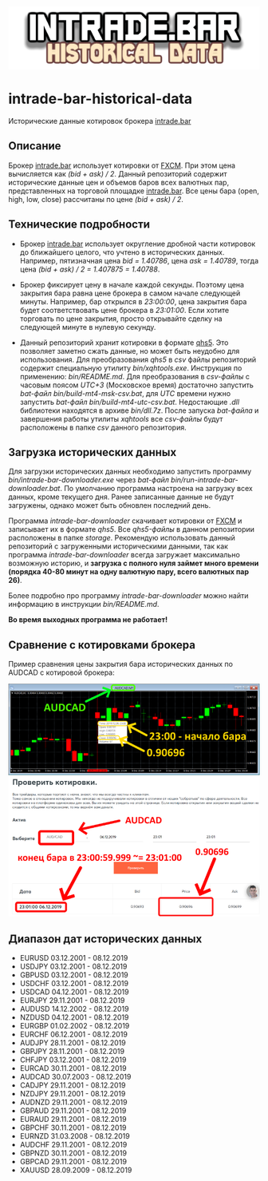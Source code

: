 ![logo](doc/logo-640-160-v1.png)
# intrade-bar-historical-data

Исторические данные котировок брокера [intrade.bar](https://intrade.bar/67204)

## Описание

Брокер [intrade.bar](https://intrade.bar/67204) использует котировки от [FXCM](https://www.fxcm.com/). При этом цена вычисляется как *(bid + ask) / 2*. Данный репозиторий содержит исторические данные цен и объемов баров всех валютных пар, представленных на торговой площадке [intrade.bar](https://intrade.bar/67204). Все цены бара (open, high, low, close) рассчитаны по цене *(bid + ask) / 2*.

## Технические подробности

* Брокер [intrade.bar](https://intrade.bar/67204) использует округление дробной части котировок до ближайшего целого, что учтено в исторических данных. 
Например, пятизначная цена *bid = 1.40786*, цена *ask = 1.40789*, тогда цена *(bid + ask) / 2 = 1.407875 = 1.40788*.

* Брокер фиксирует цену в начале каждой секунды. Поэтому цена закрытия бара равна цене брокера в самом начале следующей минуты. 
Например, бар открылся в *23:00:00*, цена закрытия бара будет соответствовать цене брокера в *23:01:00*. Если хотите торговать по цене закрытия, просто открывайте сделку на следующей минуте в нулевую секунду.

* Данный репозиторий хранит котировки в формате [qhs5](https://github.com/NewYaroslav/xquotes_history). Это позволяет заметно сжать данные, но может быть неудобно для использования. Для преобразования *qhs5* в *csv* файлы репозиторий содержит специальную утилиту *bin/xqhtools.exe*. Инструкция по применению: *bin/README.md*. Для преобразования в *csv-файлы* с часовым поясом *UTC+3* (Московское время) достаточно запустить *bat-файл* *bin/build-mt4-msk-csv.bat*, для *UTC* времени нужно запустить *bat-файл* *bin/build-mt4-utc-csv.bat*. Недостающие *.dll* библиотеки находятся в архиве *bin/dll.7z*. После запуска *bat-файла* и завершения работы утилиты *xqhtools* все *csv-файлы* будут расположены в папке *csv* данного репозитория.

## Загрузка исторических данных

Для загрузки исторических данных необходимо запустить программу *bin/intrade-bar-downloader.exe* через *bat-файл* *bin/run-intrade-bar-downloader.bat*.
По умолчанию программа настроена на загрузку всех данных, кроме текущего дня. Ранее записанные данные не будут загружены, однако может быть обновлен последний день.

Программа *intrade-bar-downloader* скачивает котировки от [FXCM](https://www.fxcm.com/) и записывает их в формате *qhs5*. Все *qhs5-файлы* в данном репозитории расположены в папке *storage*. Рекомендую использовать данный репозиторий с загруженными историческими данными, так как программа *intrade-bar-downloader* всегда загружает максимально возможную историю, и **загрузка с полного нуля займет много времени (порядка 40-80 минут на одну валютную пару, всего валютных пар 26)**.

Более подробно про программу *intrade-bar-downloader* можно найти информацию в инструкции *bin/README.md*.

**Во время выходных программа не работает!**

## Сравнение с котировками брокера

Пример сравнения цены закрытия бара исторических данных по AUDCAD с котировой брокера:

![example_1](doc/example_1.png)
![example_0](doc/example_0.png)

## Диапазон дат исторических данных

- EURUSD 03.12.2001 - 08.12.2019
- USDJPY 03.12.2001 - 08.12.2019
- GBPUSD 03.12.2001 - 08.12.2019
- USDCHF 03.12.2001 - 08.12.2019
- USDCAD 04.12.2001 - 08.12.2019
- EURJPY 29.11.2001 - 08.12.2019
- AUDUSD 14.12.2002 - 08.12.2019
- NZDUSD 04.12.2001 - 08.12.2019
- EURGBP 01.02.2002 - 08.12.2019
- EURCHF 06.12.2001 - 08.12.2019
- AUDJPY 28.11.2001 - 08.12.2019
- GBPJPY 28.11.2001 - 08.12.2019
- CHFJPY 03.12.2001 - 08.12.2019
- EURCAD 30.11.2001 - 08.12.2019
- AUDCAD 30.07.2003 - 08.12.2019
- CADJPY 29.11.2001 - 08.12.2019
- NZDJPY 29.11.2001 - 08.12.2019
- AUDNZD 29.11.2001 - 08.12.2019
- GBPAUD 29.11.2001 - 08.12.2019
- EURAUD 29.11.2001 - 08.12.2019
- GBPCHF 30.11.2001 - 08.12.2019
- EURNZD 31.03.2008 - 08.12.2019
- AUDCHF 29.11.2001 - 08.12.2019
- GBPNZD 30.11.2001 - 08.12.2019
- GBPCAD 29.11.2001 - 08.12.2019
- XAUUSD 28.09.2009 - 08.12.2019
